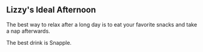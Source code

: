 ## Lizzy's Ideal Afternoon

The best way to relax after a long day is to eat your favorite snacks and take a nap afterwards.

The best drink is Snapple.
